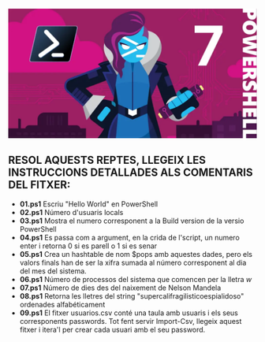 ![Reptes PowerShell  =150px](img/PowerShell-7-Theme.png)
## RESOL AQUESTS REPTES, LLEGEIX LES INSTRUCCIONS DETALLADES ALS COMENTARIS DEL FITXER:
 - **01.ps1** Escriu "Hello World" en PowerShell
 - **02.ps1** Número d'usuaris locals
 - **03.ps1** Mostra el numero corresponent a la Build version de la versio PowerShell
 - **04.ps1** Es passa com a argument, en la crida de l'script, un numero enter i retorna 0 si es parell o 1 si es senar
 - **05.ps1** Crea un hashtable de nom $pops amb aquestes dades, pero els valors finals han de ser la xifra sumada al número corresponent al dia del mes del sistema.
 - **06.ps1** Número de processos del sistema que comencen per la lletra *w*
 - **07.ps1** Número de dies des del naixement de Nelson Mandela
 - **08.ps1** Retorna les lletres del string "supercalifragilisticoespialidoso" ordenades alfabéticament
 - **09.ps1** El fitxer usuarios.csv conté una taula amb usuaris i els seus corresponents passwords. Tot fent servir Import-Csv, llegeix aquest fitxer i itera'l per crear cada usuari amb el seu password.
